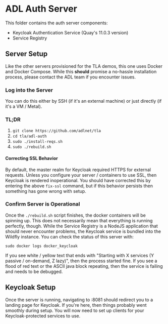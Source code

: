ADL Auth Server 
==============

This folder contains the auth server components:

- Keycloak Authentication Service (Quay's 11.0.3 version)
- Service Registry

Server Setup
------------

Like the other servers provisioned for the TLA demos, this one uses Docker and Docker Compose.  While this **should** promise a no-hassle installation process, please contact the ADL team if you encounter issues.

### Log into the Server
You can do this either by SSH (if it's an external machine) or just directly (if it's a VM / Metal).

### TL;DR
1. `git clone https://github.com/adlnet/tla`
1. `cd tla/adl-auth`
1. `sudo ./install-reqs.sh`
1. `sudo ./rebuild.sh`

#### Correcting SSL Behavior
By default, the master realm for Keycloak required HTTPS for external requests.  Unless you configure your server / containers to use SSL, then Keycloak is rendered inoperational.  You should have corrected this by entering the above `fix-ssl` command, but if this behavior persists then something has gone wrong with setup.

### Confirm Server is Operational
Once the `./rebuild.sh` script finishes, the docker containers will be spinning up.  This does not necessarily mean that everything is running perfectly, though.  While the Service Registry is a NodeJS application that should never encounter problems, the Keycloak service is bundled into the Wildfly instance.  You can check the status of this server with:

```
sudo docker logs docker_keycloak
```

If you see white / yellow text that ends with "Starting with X services (Y passive / on-demand, Z lazy)", then the process started fine.
If you see a flood of red text or the ASCII java block repeating, then the service is failing and needs to be debugged.

Keycloak Setup
------------

Once the server is running, navigating to <server-location>:8081 should redirect you to a landing page for Keycloak.  If you're here, then things probably went smoothly during setup.  You will now need to set up clients for your Keycloak-protected services to use.
